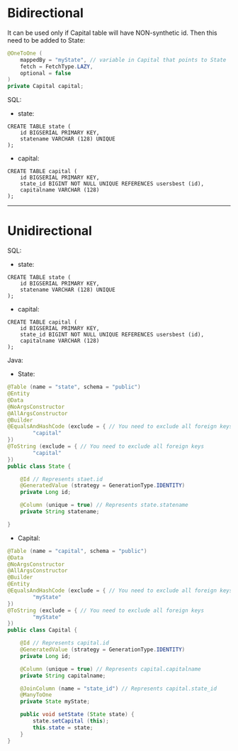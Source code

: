# Bidirectional

It can be used only if Capital table will have NON-synthetic id. Then this need to be added to State:
```JAVA
@OneToOne (
    mappedBy = "myState", // variable in Capital that points to State
    fetch = FetchType.LAZY,
    optional = false
)
private Capital capital;
```

SQL:

- state:

```POSTGRESQL
CREATE TABLE state (
    id BIGSERIAL PRIMARY KEY,
    statename VARCHAR (128) UNIQUE
);
```

- capital:

```POSTGRESQL
CREATE TABLE capital (
    id BIGSERIAL PRIMARY KEY,
    state_id BIGINT NOT NULL UNIQUE REFERENCES usersbest (id),
    capitalname VARCHAR (128)
);
```

***

# Unidirectional

SQL:

- state:

```POSTGRESQL
CREATE TABLE state (
    id BIGSERIAL PRIMARY KEY,
    statename VARCHAR (128) UNIQUE
);
```

- capital:

```POSTGRESQL
CREATE TABLE capital (
    id BIGSERIAL PRIMARY KEY,
    state_id BIGINT NOT NULL UNIQUE REFERENCES usersbest (id),
    capitalname VARCHAR (128)
);
```

Java:

- State:

```JAVA
@Table (name = "state", schema = "public")
@Entity
@Data
@NoArgsConstructor
@AllArgsConstructor
@Builder
@EqualsAndHashCode (exclude = { // You need to exclude all foreign keys
        "capital"
})
@ToString (exclude = { // You need to exclude all foreign keys
        "capital"
})
public class State {

    @Id // Represents staet.id
    @GeneratedValue (strategy = GenerationType.IDENTITY)
    private Long id;

    @Column (unique = true) // Represents state.statename
    private String statename;

}
```

- Capital:

```JAVA
@Table (name = "capital", schema = "public")
@Data
@NoArgsConstructor
@AllArgsConstructor
@Builder
@Entity
@EqualsAndHashCode (exclude = { // You need to exclude all foreign keys
        "myState"
})
@ToString (exclude = { // You need to exclude all foreign keys
        "myState"
})
public class Capital {

    @Id // Represents capital.id
    @GeneratedValue (strategy = GenerationType.IDENTITY)
    private Long id;

    @Column (unique = true) // Represents capital.capitalname
    private String capitalname;

    @JoinColumn (name = "state_id") // Represents capital.state_id
    @ManyToOne
    private State myState;

    public void setState (State state) {
        state.setCapital (this);
        this.state = state;
    }
}
```
